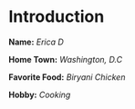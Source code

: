 # Introduction

**Name:** _Erica D_ 

**Home Town:** _Washington, D.C_

**Favorite Food:** _Biryani Chicken_

**Hobby:** _Cooking_
